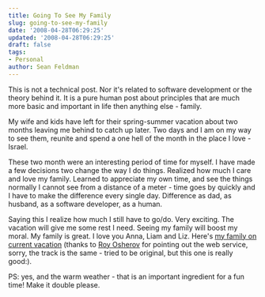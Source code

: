 ```yaml
---
title: Going To See My Family
slug: going-to-see-my-family
date: '2008-04-28T06:29:25'
updated: '2008-04-28T06:29:25'
draft: false
tags:
- Personal
author: Sean Feldman
---
```



This is not a technical post. Nor it's related to software development or the theory behind it. It is a pure human post about principles that are much more basic and important in life then anything else - family.

My wife and kids have left for their spring-summer vacation about two months leaving me behind to catch up later. Two days and I am on my way to see them, reunite and spend a one hell of the month in the place I love - Israel.

These two month were an interesting period of time for myself. I have made a few decisions two change the way I do things. Realized how much I care and love my family. Learned to appreciate my own time, and see the things normally I cannot see from a distance of a meter - time goes by quickly and I have to make the difference every single day. Difference as dad, as husband, as a software developer, as a human.

Saying this I realize how much I still have to go/do. Very exciting. The vacation will give me some rest I need. Seeing my family will boost my moral. My family is great. I love you Anna, Liam and Liz. Here's [my family on current vacation](http://animoto.com/play/Y61qgxWY9jlGqtwZgvxiTw) (thanks to [Roy Osherov](http://weblogs.asp.net/rosherove/) for pointing out the web service, sorry, the track is the same - tried to be original, but this one is really good:).

PS: yes, and the warm weather - that is an important ingredient for a fun time! Make it double please.


